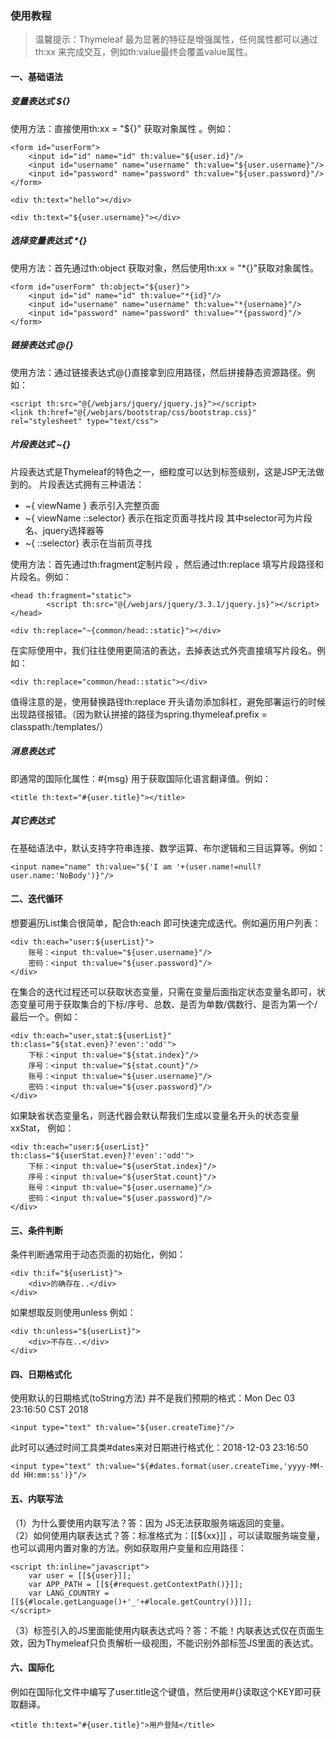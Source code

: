 ### 使用教程
> 温馨提示：Thymeleaf 最为显著的特征是增强属性，任何属性都可以通过th:xx 来完成交互，例如th:value最终会覆盖value属性。

#### 一、基础语法
##### 变量表达式  ${}
使用方法：直接使用th:xx = "${}" 获取对象属性 。例如：
```
<form id="userForm">
    <input id="id" name="id" th:value="${user.id}"/>
    <input id="username" name="username" th:value="${user.username}"/>
    <input id="password" name="password" th:value="${user.password}"/>
</form>

<div th:text="hello"></div>

<div th:text="${user.username}"></div>
```
##### 选择变量表达式 *{}
使用方法：首先通过th:object 获取对象，然后使用th:xx = "*{}"获取对象属性。
```
<form id="userForm" th:object="${user}">
    <input id="id" name="id" th:value="*{id}"/>
    <input id="username" name="username" th:value="*{username}"/>
    <input id="password" name="password" th:value="*{password}"/>
</form>
```
##### 链接表达式 @{}
使用方法：通过链接表达式@{}直接拿到应用路径，然后拼接静态资源路径。例如：
```
<script th:src="@{/webjars/jquery/jquery.js}"></script>
<link th:href="@{/webjars/bootstrap/css/bootstrap.css}" rel="stylesheet" type="text/css">
```
##### 片段表达式 ~{}
片段表达式是Thymeleaf的特色之一，细粒度可以达到标签级别，这是JSP无法做到的。
片段表达式拥有三种语法：

- ~{ viewName } 表示引入完整页面
- ~{ viewName ::selector} 表示在指定页面寻找片段 其中selector可为片段名、jquery选择器等
- ~{ ::selector} 表示在当前页寻找

使用方法：首先通过th:fragment定制片段 ，然后通过th:replace 填写片段路径和片段名。例如：
```
<head th:fragment="static">
        <script th:src="@{/webjars/jquery/3.3.1/jquery.js}"></script>
</head>

<div th:replace="~{common/head::static}"></div>
```
在实际使用中，我们往往使用更简洁的表达，去掉表达式外壳直接填写片段名。例如：
```
<div th:replace="common/head::static"></div>
```
值得注意的是，使用替换路径th:replace 开头请勿添加斜杠，避免部署运行的时候出现路径报错。（因为默认拼接的路径为spring.thymeleaf.prefix = classpath:/templates/）
##### 消息表达式
即通常的国际化属性：#{msg} 用于获取国际化语言翻译值。例如：
```
<title th:text="#{user.title}"></title>
```
##### 其它表达式
在基础语法中，默认支持字符串连接、数学运算、布尔逻辑和三目运算等。例如：
```
<input name="name" th:value="${'I am '+(user.name!=null?user.name:'NoBody')}"/>
```
#### 二、迭代循环
想要遍历List集合很简单，配合th:each 即可快速完成迭代。例如遍历用户列表：
```
<div th:each="user:${userList}">
    账号：<input th:value="${user.username}"/>
    密码：<input th:value="${user.password}"/>
</div>
```
在集合的迭代过程还可以获取状态变量，只需在变量后面指定状态变量名即可，状态变量可用于获取集合的下标/序号、总数、是否为单数/偶数行、是否为第一个/最后一个。例如：
```
<div th:each="user,stat:${userList}" th:class="${stat.even}?'even':'odd'">
    下标：<input th:value="${stat.index}"/>
    序号：<input th:value="${stat.count}"/>
    账号：<input th:value="${user.username}"/>
    密码：<input th:value="${user.password}"/>
</div>
```
如果缺省状态变量名，则迭代器会默认帮我们生成以变量名开头的状态变量 xxStat， 例如：
```
<div th:each="user:${userList}" th:class="${userStat.even}?'even':'odd'">
    下标：<input th:value="${userStat.index}"/>
    序号：<input th:value="${userStat.count}"/>
    账号：<input th:value="${user.username}"/>
    密码：<input th:value="${user.password}"/>
</div>
```
#### 三、条件判断
条件判断通常用于动态页面的初始化，例如：
```
<div th:if="${userList}">
    <div>的确存在..</div>
</div>
```
如果想取反则使用unless 例如：
```
<div th:unless="${userList}">
    <div>不存在..</div>
</div>
```
#### 四、日期格式化
使用默认的日期格式(toString方法) 并不是我们预期的格式：Mon Dec 03 23:16:50 CST 2018
```
<input type="text" th:value="${user.createTime}"/>
```
此时可以通过时间工具类#dates来对日期进行格式化：2018-12-03 23:16:50
```
<input type="text" th:value="${#dates.format(user.createTime,'yyyy-MM-dd HH:mm:ss')}"/>
```
#### 五、内联写法
（1）为什么要使用内联写法？答：因为 JS无法获取服务端返回的变量。<br/>
（2）如何使用内联表达式？答：标准格式为：[[${xx}]] ，可以读取服务端变量，也可以调用内置对象的方法。例如获取用户变量和应用路径：
```
<script th:inline="javascript">
    var user = [[${user}]];`
    var APP_PATH = [[${#request.getContextPath()}]];
    var LANG_COUNTRY = [[${#locale.getLanguage()+'_'+#locale.getCountry()}]];
</script>
```
（3）标签引入的JS里面能使用内联表达式吗？答：不能！内联表达式仅在页面生效，因为Thymeleaf只负责解析一级视图，不能识别外部标签JS里面的表达式。
#### 六、国际化
例如在国际化文件中编写了user.title这个键值，然后使用#{}读取这个KEY即可获取翻译。
```
<title th:text="#{user.title}">用户登陆</title>
```